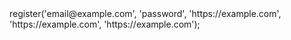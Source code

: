 <?php

use Appwrite\Client;
use Appwrite\Services\Auth;

$client = new Client();

$client
    setProject('')
    setKey('')
;

$auth = new Auth($client);

$result = $auth->register('email@example.com', 'password', 'https://example.com', 'https://example.com', 'https://example.com');